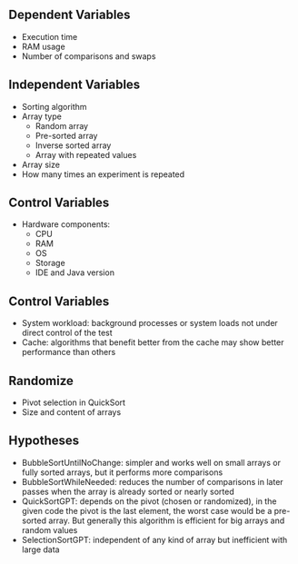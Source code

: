 ## Dependent Variables
- Execution time
- RAM usage
- Number of comparisons and swaps

## Independent Variables
- Sorting algorithm
- Array type
  - Random array
  - Pre-sorted array
  - Inverse sorted array
  - Array with repeated values
- Array size
- How many times an experiment is repeated

## Control Variables
- Hardware components:
  - CPU
  - RAM
  - OS
  - Storage
  - IDE and Java version

## Control Variables
- System workload: background processes or system loads not under direct control of the test
- Cache: algorithms that benefit better from the cache may show better performance than others

## Randomize
- Pivot selection in QuickSort
- Size and content of arrays

## Hypotheses
- BubbleSortUntilNoChange: simpler and works well on small arrays or fully sorted arrays, but it performs more comparisons
- BubbleSortWhileNeeded: reduces the number of comparisons in later passes when the array is already sorted or nearly sorted
- QuickSortGPT: depends on the pivot (chosen or randomized), in the given code the pivot is the last element, the worst case would be a pre-sorted array. But generally this algorithm is efficient for big arrays and random values
- SelectionSortGPT: independent of any kind of array but inefficient with large data 
